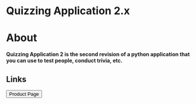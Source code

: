 # Quizzing Application 2.x
# About
<p><strong>Quizzing Application 2 is the second revision of a python application that you can use to test people, conduct trivia, etc.</strong></p>
<h2>Links</h2>
<button style="bg=#ff0000", onclick="https://codingmadefun.wixsite.com/home/qa-ver2-product-page">
<!--<a href="https://codingmadefun.wixsite.com/home/qa-ver2-product-page">Product Page</a> -->
Product Page
</button>
